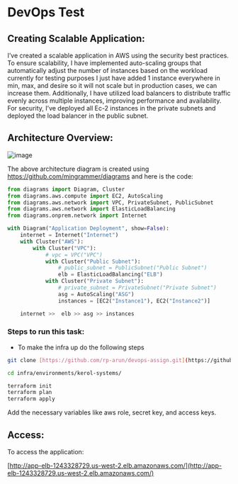 # DevOps Test

## Creating Scalable Application:

I’ve created a scalable application in AWS using the security best practices. To ensure scalability, I have implemented auto-scaling groups that automatically adjust the number of instances based on the workload currently for testing purposes I just have added 1 instance everywhere in min, max, and desire so it will not scale but in production cases, we can increase them. Additionally, I have utilized load balancers to distribute traffic evenly across multiple instances, improving performance and availability. For security, I’ve deployed all Ec-2 instances in the private subnets and deployed the load balancer in the public subnet. 

## Architecture Overview:
![image](https://drive.google.com/uc?export=view&id=12FHcAtYklS616u1M0UrBzUR1ksn3JOUq)

The above architecture diagram is created using https://github.com/mingrammer/diagrams and here is the code:

```python
from diagrams import Diagram, Cluster
from diagrams.aws.compute import EC2, AutoScaling
from diagrams.aws.network import VPC, PrivateSubnet, PublicSubnet
from diagrams.aws.network import ElasticLoadBalancing
from diagrams.onprem.network import Internet

with Diagram("Application Deployment", show=False):
    internet = Internet("Internet")
    with Cluster("AWS"):
        with Cluster("VPC"):
            # vpc = VPC("VPC")
            with Cluster("Public Subnet"):
                # public_subnet = PublicSubnet("Public Subnet")
                elb = ElasticLoadBalancing("ELB")
            with Cluster("Private Subnet"):
                # private_subnet = PrivateSubnet("Private Subnet")
                asg = AutoScaling("ASG")
                instances = [EC2("Instance1"), EC2("Instance2")]

    internet >>  elb >> asg >> instances
```

### Steps to run this task:

- To make the infra up do the following steps

```bash
git clone [https://github.com/rp-arun/devops-assign.git](https://github.com/rp-arun/devops-assign.git)
```

```bash
cd infra/environments/kerol-systems/
```

```bash
terraform init
terraform plan
terraform apply
```

Add the necessary variables like aws role, secret key, and access keys.

## Access:

To access the application:

[http://app-elb-1243328729.us-west-2.elb.amazonaws.com/](http://app-elb-1243328729.us-west-2.elb.amazonaws.com/)

